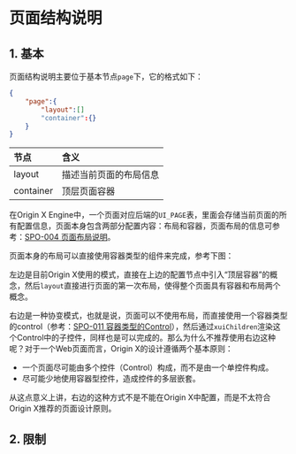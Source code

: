 # 页面结构说明

## 1. 基本

页面结构说明主要位于基本节点`page`下，它的格式如下：

```json
{
    "page":{
        "layout":[]
        "container":{}
    }
}
```

| 节点 | 含义 |
| :--- | :--- |
| layout | 描述当前页面的布局信息 |
| container | 顶层页面容器 |

在Origin X Engine中，一个页面对应后端的`UI_PAGE`表，里面会存储当前页面的所有配置信息，页面本身包含两部分配置内容：布局和容器，页面布局的信息可参考：[SPO-004 页面布局说明](/specification/3-origin-xgui-fan/spo-004-ye-mian-bu-ju-shuo-ming.md)。

页面本身的布局可以直接使用容器类型的组件来完成，参考下图：

左边是目前Origin X使用的模式，直接在上边的配置节点中引入“顶层容器”的概念，然后`layout`直接进行页面的第一次布局，使得整个页面具有容器和布局两个概念。

右边是一种协变模式，也就是说，页面可以不使用布局，而直接使用一个容器类型的control（参考：[SPO-011 容器类型的Control](/specification/3-origin-xgui-fan/spo-011-rong-qi-lei-xing-de-control.md)），然后通过`xuiChildren`渲染这个Control中的子控件，同样也是可以完成的。那么为什么不推荐使用右边这种呢？对于一个Web页面而言，Origin X的设计遵循两个基本原则：

* 一个页面尽可能由多个控件（Control）构成，而不是由一个单控件构成。
* 尽可能少地使用容器型控件，造成控件的多层嵌套。

从这点意义上讲，右边的这种方式不是不能在Origin X中配置，而是不太符合Origin X推荐的页面设计原则。

## 2. 限制



